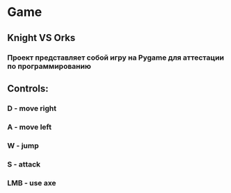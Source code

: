# Game
## Knight VS Orks
### Проект представляет собой игру на Pygame для аттестации по программированию
## Controls:
### D - move right
### A - move left
### W - jump
### S - attack
### LMB - use axe
